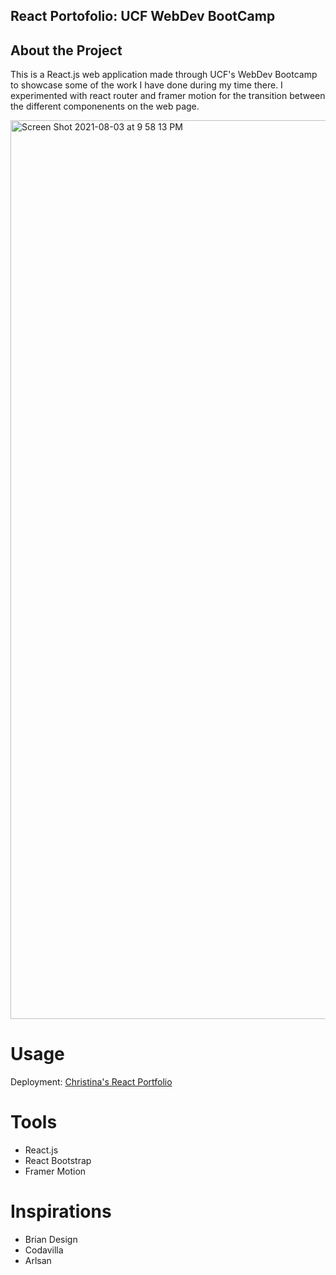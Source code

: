 ## React Portofolio: UCF WebDev BootCamp

## About the Project

  This is a React.js web application made through UCF's WebDev Bootcamp to showcase some of the work I have done during my time there. I experimented with react router and framer motion for the transition between the different componenents on the web page. 
  
  <img width="1438" alt="Screen Shot 2021-08-03 at 9 58 13 PM" src="https://user-images.githubusercontent.com/76018424/128109699-ea01ad75-e512-4988-b6dd-5707dd051d50.png">

# Usage

Deployment: [Christina's React Portfolio](http://cpagan415.github.io/chrisport/)

# Tools 

- React.js
- React Bootstrap
- Framer Motion

# Inspirations

- Brian Design
- Codavilla
- Arlsan
